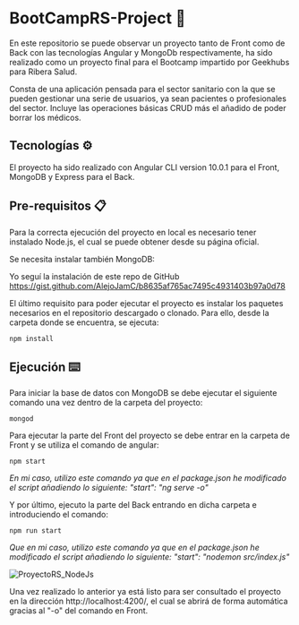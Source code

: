 # BootCampRS-Project 📌

En este repositorio se puede observar un proyecto tanto de Front como de Back con las tecnologías Angular y MongoDb respectivamente, ha sido realizado como un proyecto final para el Bootcamp impartido por Geekhubs para Ribera Salud.

Consta de una aplicación pensada para el sector sanitario con la que se pueden gestionar una serie de usuarios, ya sean pacientes o profesionales del sector. Incluye las operaciones básicas CRUD más el añadido de poder borrar los médicos.

## Tecnologías ⚙️
El proyecto ha sido realizado con Angular CLI version 10.0.1 para el Front, MongoDB y Express para el Back.

## Pre-requisitos 📋
Para la correcta ejecución del proyecto en local es necesario tener instalado Node.js, el cual se puede obtener desde su página oficial.

Se necesita instalar también MongoDB:

Yo seguí la instalación de este repo de GitHub https://gist.github.com/AlejoJamC/b8635af765ac7495c4931403b97a0d78

El último requisito para poder ejecutar el proyecto es instalar los paquetes necesarios en el repositorio descargado o clonado. Para ello, desde la carpeta donde se encuentra, se ejecuta:

```
npm install
```

## Ejecución ⌨️
Para iniciar la base de datos con MongoDB se debe ejecutar el siguiente comando una vez dentro de la carpeta del proyecto:
```
mongod
```
Para ejecutar la parte del Front del proyecto se debe entrar en la carpeta de Front y se utiliza el comando de angular:

```
npm start
```
_En mi caso, utilizo este comando ya que en el package.json he modificado el script añadiendo lo siguiente: "start": "ng serve -o"_

Y por último, ejecuto la parte del Back entrando en dicha carpeta e introduciendo el comando:

```
npm run start
```

_Que en mi caso, utilizo este comando ya que en el package.json he modificado el script añadiendo lo siguiente: "start": "nodemon src/index.js"_

![ProyectoRS_NodeJs](https://user-images.githubusercontent.com/49915596/89034103-946ca980-d338-11ea-93f5-e298b2caf305.gif)



Una vez realizado lo anterior ya está listo para ser consultado el proyecto en la dirección http://localhost:4200/, el cual se abrirá de forma automática gracias al "-o" del comando en Front.
